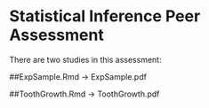 # Statistical Inference Peer Assessment

There are two studies in this assessment:

##ExpSample.Rmd -> ExpSample.pdf

##ToothGrowth.Rmd -> ToothGrowth.pdf

